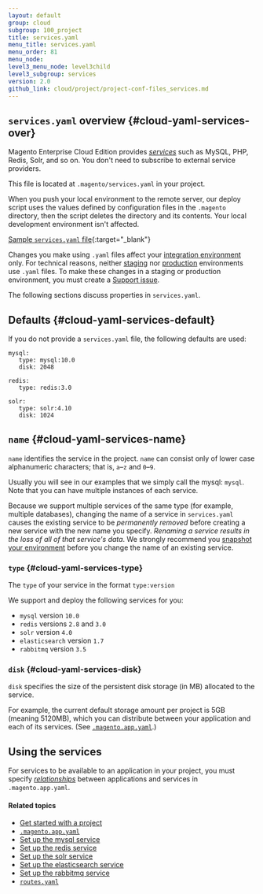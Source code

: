 ```yaml
---
layout: default
group: cloud
subgroup: 100_project
title: services.yaml
menu_title: services.yaml
menu_order: 81
menu_node: 
level3_menu_node: level3child
level3_subgroup: services
version: 2.0
github_link: cloud/project/project-conf-files_services.md
---
```


## `services.yaml` overview {#cloud-yaml-services-over}
Magento Enterprise Cloud Edition provides [*services*](#cloud-yaml-services-type) such as MySQL, PHP, Redis, Solr, and so on. You don't need to subscribe to external service providers.

This file is located at `.magento/services.yaml` in your project.

<div class="bs-callout bs-callout-info" id="info">
  <p>When you push your local environment to the remote server, our deploy script uses the values defined by configuration files in the <code>.magento</code> directory, then the script deletes the directory and its contents. Your local development environment isn't affected.</p>
</div>

[Sample `services.yaml` file](https://github.com/magento/magento-cloud/blob/master/.magento/services.yaml){:target="_blank"}

<div class="bs-callout bs-callout-info" id="info">
  <p>Changes you make using <code>.yaml</code> files affect your <a href="{{ page.baseurl }}cloud/discover-arch.html#cloud-arch-int">integration environment</a> only. For technical reasons, neither <a href="{{ page.baseurl }}cloud/discover-arch.html#cloud-arch-stage">staging</a> nor <a href="{{ page.baseurl }}cloud/discover-arch.html#cloud-arch-prod">production</a> environments use <code>.yaml</code> files. To make these changes in a staging or production environment, you must create a <a href="{{ page.baseurl }}cloud/get-help.html">Support issue</a>.</p>
</div>


The following sections discuss properties in `services.yaml`.

## Defaults {#cloud-yaml-services-default}
If you do not provide a `services.yaml` file, the following defaults are used:

	mysql:
	   type: mysql:10.0
	   disk: 2048

	redis:
	   type: redis:3.0

	solr:
	   type: solr:4.10
	   disk: 1024

## `name` {#cloud-yaml-services-name}
`name` identifies the service in the project. `name` can consist only of lower case alphanumeric characters; that is, `a`&ndash;`z` and `0`&ndash;`9`.

Usually you will see in our examples that we simply call the mysql: `mysql`. Note that you can have multiple instances of each service.

<div class="bs-callout bs-callout-warning">
    <p>Because we support multiple services of the same type (for example, multiple databases), changing the name of a service in <code>services.yaml</code> causes the existing service to be <em>permanently removed</em> before creating a new service with the new name you specify. <em>Renaming a service results in the loss of all of that service's data</em>. We strongly recommend you <a href="{{page.baseurl}}cloud/admin/admin-snap.html">snapshot your environment</a> before you change the name of an existing service.</p>
</div>

### `type` {#cloud-yaml-services-type}
The `type` of your service in the format `type:version`

We support and deploy the following services for you:

*	`mysql` version `10.0`
*	`redis` versions `2.8` and `3.0`
*	`solr` version `4.0`
*	`elasticsearch` version `1.7`
*	`rabbitmq` version `3.5`

### `disk` {#cloud-yaml-services-disk}

`disk` specifies the size of the persistent disk storage (in MB) allocated to the service. 

For example, the current default storage amount per project is 5GB (meaning 5120MB), which you can distribute between your application and each of its services. (See [`.magento.app.yaml`]({{page.baseurl}}cloud/project/project-conf-files_magento-app.html).)

## Using the services
For services to be available to an application in your project, you must specify [*relationships*]({{page.baseurl}}cloud/project/project-conf-files_magento-app.html#cloud-yaml-platform-rel) between applications and services in `.magento.app.yaml`.

#### Related topics
*	[Get started with a project]({{page.baseurl}}cloud/project/project-start.html)
*	[`.magento.app.yaml`]({{page.baseurl}}cloud/project/project-conf-files_magento-app.html)
*	[Set up the mysql service]({{page.baseurl}}cloud/project/project-conf-files_services-mysql.html)
*	[Set up the redis service]({{page.baseurl}}cloud/project/project-conf-files_services-redis.html)
*	[Set up the solr service]({{page.baseurl}}cloud/project/project-conf-files_services-solr.html)
*	[Set up the elasticsearch service]({{page.baseurl}}cloud/project/project-conf-files_services-elastic.html)
*	[Set up the rabbitmq service]({{page.baseurl}}cloud/project/project-conf-files_services-rabbit.html)
*	[`routes.yaml`]({{page.baseurl}}cloud/project/project-conf-files_routes.html)
